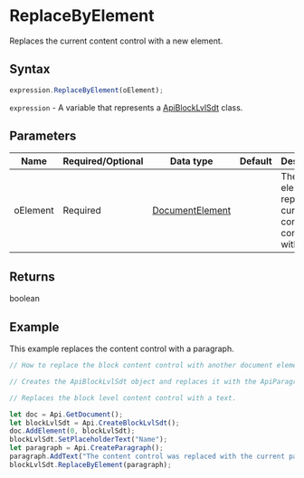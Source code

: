 # ReplaceByElement

Replaces the current content control with a new element.

## Syntax

```javascript
expression.ReplaceByElement(oElement);
```

`expression` - A variable that represents a [ApiBlockLvlSdt](../ApiBlockLvlSdt.md) class.

## Parameters

| **Name** | **Required/Optional** | **Data type** | **Default** | **Description** |
| ------------- | ------------- | ------------- | ------------- | ------------- |
| oElement | Required | [DocumentElement](../../Enumeration/DocumentElement.md) |  | The element to replace the current content control with. |

## Returns

boolean

## Example

This example replaces the content control with a paragraph.

```javascript editor-docx
// How to replace the block content control with another document element (paragraph, table, or block content control).

// Creates the ApiBlockLvlSdt object and replaces it with the ApiParagraph object.

// Replaces the block level content control with a text.

let doc = Api.GetDocument();
let blockLvlSdt = Api.CreateBlockLvlSdt();
doc.AddElement(0, blockLvlSdt);
blockLvlSdt.SetPlaceholderText("Name");
let paragraph = Api.CreateParagraph();
paragraph.AddText("The content control was replaced with the current paragraph.");
blockLvlSdt.ReplaceByElement(paragraph);
```
